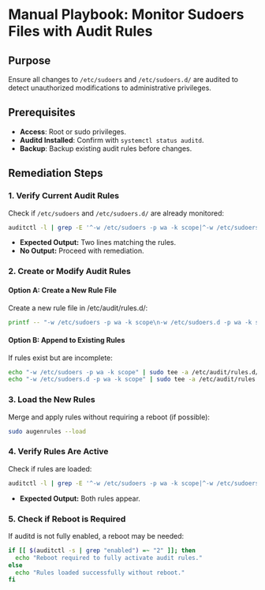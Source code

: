 # Manual Playbook: Monitor Sudoers Files with Audit Rules

## Purpose
Ensure all changes to `/etc/sudoers` and `/etc/sudoers.d/` are audited to detect unauthorized modifications to administrative privileges.

## Prerequisites
- **Access**: Root or sudo privileges.
- **Auditd Installed**: Confirm with `systemctl status auditd`.
- **Backup**: Backup existing audit rules before changes.

## Remediation Steps

### 1. Verify Current Audit Rules
Check if `/etc/sudoers` and `/etc/sudoers.d/` are already monitored:

```bash
auditctl -l | grep -E '^-w /etc/sudoers -p wa -k scope|^-w /etc/sudoers.d -p wa -k scope'
```
- **Expected Output:** Two lines matching the rules.
- **No Output:** Proceed with remediation.

### 2. Create or Modify Audit Rules
#### Option A: Create a New Rule File
Create a new rule file in /etc/audit/rules.d/:

```bash
printf -- "-w /etc/sudoers -p wa -k scope\n-w /etc/sudoers.d -p wa -k scope\n" | sudo tee /etc/audit/rules.d/50-sudoers-scope.rules
```
#### Option B: Append to Existing Rules
If rules exist but are incomplete:

```bash
echo "-w /etc/sudoers -p wa -k scope" | sudo tee -a /etc/audit/rules.d/50-scope.rules
echo "-w /etc/sudoers.d -p wa -k scope" | sudo tee -a /etc/audit/rules.d/50-scope.rules
```
### 3. Load the New Rules
Merge and apply rules without requiring a reboot (if possible):

```bash
sudo augenrules --load
```

### 4. Verify Rules Are Active
Check if rules are loaded:

```bash
auditctl -l | grep -E '^-w /etc/sudoers -p wa -k scope|^-w /etc/sudoers.d -p wa -k scope'
```
- **Expected Output:** Both rules appear.

### 5. Check if Reboot is Required
If auditd is not fully enabled, a reboot may be needed:

```bash
if [[ $(auditctl -s | grep "enabled") =~ "2" ]]; then
  echo "Reboot required to fully activate audit rules."
else
  echo "Rules loaded successfully without reboot."
fi
```


